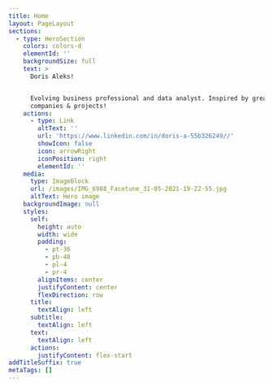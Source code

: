 ```yaml
---
title: Home
layout: PageLayout
sections:
  - type: HeroSection
    colors: colors-d
    elementId: ''
    backgroundSize: full
    text: >
      Doris Aleks! 


      Evolving business professional and data analyst. Inspired by great people,
      companies & projects!
    actions:
      - type: Link
        altText: ''
        url: 'https://www.linkedin.com/in/doris-a-55b326249//'
        showIcon: false
        icon: arrowRight
        iconPosition: right
        elementId: ''
    media:
      type: ImageBlock
      url: /images/IMG_6988_Facetune_31-05-2021-19-22-55.jpg
      altText: Hero image
    backgroundImage: null
    styles:
      self:
        height: auto
        width: wide
        padding:
          - pt-36
          - pb-48
          - pl-4
          - pr-4
        alignItems: center
        justifyContent: center
        flexDirection: row
      title:
        textAlign: left
      subtitle:
        textAlign: left
      text:
        textAlign: left
      actions:
        justifyContent: flex-start
addTitleSuffix: true
metaTags: []
---
```

